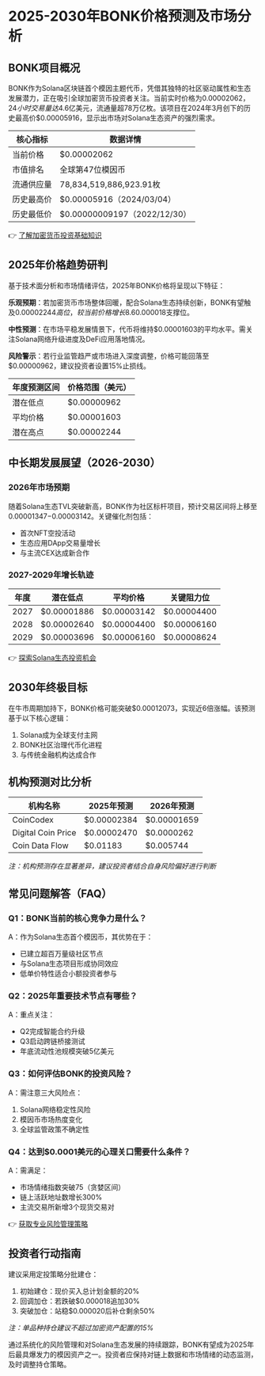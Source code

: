 # 2025-2030年BONK价格预测及市场分析

## BONK项目概况
BONK作为Solana区块链首个模因主题代币，凭借其独特的社区驱动属性和生态发展潜力，正在吸引全球加密货币投资者关注。当前实时价格为$0.00002062，24小时交易量达$4.6亿美元，流通量超78万亿枚。该项目在2024年3月创下的历史最高价$0.00005916，显示出市场对Solana生态资产的强烈需求。

| 核心指标        | 数据详情                  |
|-----------------|-------------------------|
| 当前价格        | $0.00002062             |
| 市值排名        | 全球第47位模因币        |
| 流通供应量      | 78,834,519,886,923.91枚 |
| 历史最高价      | $0.00005916（2024/03/04）|
| 历史最低价      | $0.00000009197（2022/12/30）|

👉 [了解加密货币投资基础知识](https://bit.ly/okx_welcome)

## 2025年价格趋势研判
基于技术面分析和市场情绪评估，2025年BONK价格将呈现以下特征：

**乐观预期**：若加密货币市场整体回暖，配合Solana生态持续创新，BONK有望触及$0.00002244高位，较当前价格增长8.6%。关键突破点在于能否维持$0.000018支撑位。

**中性预测**：在市场平稳发展情景下，代币将维持$0.00001603的平均水平。需关注Solana网络升级进度及DeFi应用落地情况。

**风险警示**：若行业监管趋严或市场进入深度调整，价格可能回落至$0.00000962，建议投资者设置15%止损线。

| 年度预测区间    | 价格范围（美元）         |
|-----------------|-------------------------|
| 潜在低点        | $0.00000962             |
| 平均价格        | $0.00001603             |
| 潜在高点        | $0.00002244             |

## 中长期发展展望（2026-2030）
### 2026年市场预期
随着Solana生态TVL突破新高，BONK作为社区标杆项目，预计交易区间将上移至$0.00001347-$0.00003142。关键催化剂包括：
- 首次NFT空投活动
- 生态应用DApp交易量增长
- 与主流CEX达成新合作

### 2027-2029年增长轨迹
| 年度    | 潜在低点     | 平均价格     | 关键阻力位   |
|--------|-------------|-------------|-------------|
| 2027   | $0.00001886 | $0.00003142 | $0.00004400 |
| 2028   | $0.00002640 | $0.00004400 | $0.00006160 |
| 2029   | $0.00003696 | $0.00006160 | $0.00008624 |

👉 [探索Solana生态投资机会](https://bit.ly/okx_welcome)

## 2030年终极目标
在牛市周期加持下，BONK价格可能突破$0.00012073，实现近6倍涨幅。该预测基于以下核心逻辑：
1. Solana成为全球支付主网
2. BONK社区治理代币化进程
3. 与传统金融机构达成合作

## 机构预测对比分析
| 机构名称         | 2025年预测 | 2026年预测 |
|------------------|------------|------------|
| CoinCodex        | $0.00002384| $0.00001659|
| Digital Coin Price| $0.00002470| $0.0000262 |
| Coin Data Flow   | $0.01183   | $0.005744  |

*注：机构预测存在显著差异，建议投资者结合自身风险偏好进行判断*

## 常见问题解答（FAQ）
### Q1：BONK当前的核心竞争力是什么？
A：作为Solana生态首个模因币，其优势在于：
- 已建立超百万量级社区节点
- 与Solana生态项目形成协同效应
- 低单价特性适合小额投资者参与

### Q2：2025年重要技术节点有哪些？
A：重点关注：
- Q2完成智能合约升级
- Q3启动跨链桥接测试
- 年底流动性池规模突破5亿美元

### Q3：如何评估BONK的投资风险？
A：需注意三大风险点：
1. Solana网络稳定性风险
2. 模因币市场热度变化
3. 全球监管政策不确定性

### Q4：达到$0.0001美元的心理关口需要什么条件？
A：需满足：
- 市场情绪指数突破75（贪婪区间）
- 链上活跃地址数增长300%
- 主流交易所新增3个现货交易对

👉 [获取专业风险管理策略](https://bit.ly/okx_welcome)

## 投资者行动指南
建议采用定投策略分批建仓：
1. 初始建仓：现价买入总计划金额的20%
2. 回调加仓：若跌破$0.000018追加30%
3. 突破加仓：站稳$0.000020后补仓剩余50%

*注：单品种持仓建议不超过加密资产配置的15%*

通过系统化的风险管理和对Solana生态发展的持续跟踪，BONK有望成为2025年后最具爆发力的模因资产之一。投资者应保持对链上数据和市场情绪的动态监测，及时调整持仓策略。